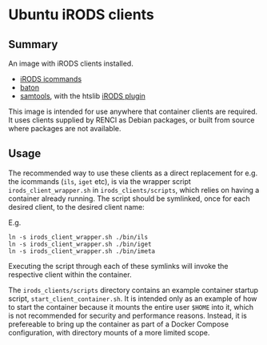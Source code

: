 # Ubuntu iRODS clients

## Summary

An image with iRODS clients installed.

 - [iRODS icommands](https://github.com/irods/irods_client_icommands)
 - [baton](https://github.com/wtsi-npg/baton)
 - [samtools](https://github.com/samtools/samtools), with the htslib [iRODS plugin](https://github.com/samtools/htslib-plugins)

This image is intended for use anywhere that container clients are
required. It uses clients supplied by RENCI as Debian packages, or built
from source where packages are not available.

## Usage

The recommended way to use these clients as a direct replacement for
e.g. the icommands (`ils`, `iget` etc), is via the wrapper script
`irods_client_wrapper.sh` in `irods_clients/scripts`, which relies on
having a container already running. The script should be symlinked,
once for each desired client, to the desired client name:

E.g.

    ln -s irods_client_wrapper.sh ./bin/ils
    ln -s irods_client_wrapper.sh ./bin/iget
    ln -s irods_client_wrapper.sh ./bin/imeta

Executing the script through each of these symlinks will invoke the
respective client within the container.

The `irods_clients/scripts` directory contains an example container
startup script, `start_client_container.sh`. It is intended only as an
example of how to start the container because it mounts the entire
user `$HOME` into it, which is not recommended for security and
performance reasons. Instead, it is prefereable to bring up the
container as part of a Docker Compose configuration, with directory
mounts of a more limited scope.
